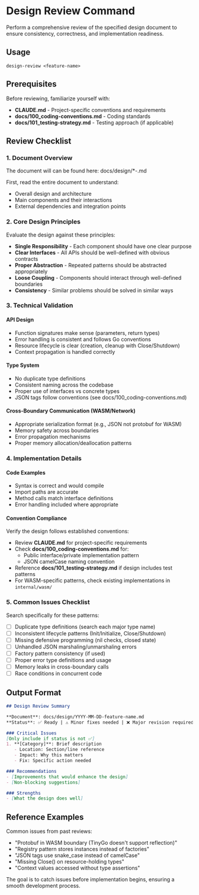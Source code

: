 # Design Review Command

Perform a comprehensive review of the specified design document to ensure consistency, correctness, and implementation readiness.

## Usage
```
design-review <feature-name>
```

## Prerequisites
Before reviewing, familiarize yourself with:
- **CLAUDE.md** - Project-specific conventions and requirements
- **docs/100_coding-conventions.md** - Coding standards
- **docs/101_testing-strategy.md** - Testing approach (if applicable)

## Review Checklist

### 1. Document Overview
The document will can be found here: docs/design/*-<feature-name>.md

First, read the entire document to understand:
- Overall design and architecture
- Main components and their interactions
- External dependencies and integration points

### 2. Core Design Principles
Evaluate the design against these principles:
- **Single Responsibility** - Each component should have one clear purpose
- **Clear Interfaces** - All APIs should be well-defined with obvious contracts
- **Proper Abstraction** - Repeated patterns should be abstracted appropriately
- **Loose Coupling** - Components should interact through well-defined boundaries
- **Consistency** - Similar problems should be solved in similar ways

### 3. Technical Validation

#### API Design
- Function signatures make sense (parameters, return types)
- Error handling is consistent and follows Go conventions
- Resource lifecycle is clear (creation, cleanup with Close/Shutdown)
- Context propagation is handled correctly

#### Type System
- No duplicate type definitions
- Consistent naming across the codebase
- Proper use of interfaces vs concrete types
- JSON tags follow conventions (see docs/100_coding-conventions.md)

#### Cross-Boundary Communication (WASM/Network)
- Appropriate serialization format (e.g., JSON not protobuf for WASM)
- Memory safety across boundaries
- Error propagation mechanisms
- Proper memory allocation/deallocation patterns

### 4. Implementation Details

#### Code Examples
- Syntax is correct and would compile
- Import paths are accurate
- Method calls match interface definitions
- Error handling included where appropriate

#### Convention Compliance
Verify the design follows established conventions:
- Review **CLAUDE.md** for project-specific requirements
- Check **docs/100_coding-conventions.md** for:
  - Public interface/private implementation pattern
  - JSON camelCase naming convention
- Reference **docs/101_testing-strategy.md** if design includes test patterns
- For WASM-specific patterns, check existing implementations in `internal/wasm/`

### 5. Common Issues Checklist

Search specifically for these patterns:
- [ ] Duplicate type definitions (search each major type name)
- [ ] Inconsistent lifecycle patterns (Init/Initialize, Close/Shutdown)
- [ ] Missing defensive programming (nil checks, closed state)
- [ ] Unhandled JSON marshaling/unmarshaling errors
- [ ] Factory pattern consistency (if used)
- [ ] Proper error type definitions and usage
- [ ] Memory leaks in cross-boundary calls
- [ ] Race conditions in concurrent code

## Output Format

```markdown
## Design Review Summary

**Document**: docs/design/YYYY-MM-DD-feature-name.md
**Status**: ✅ Ready | ⚠️ Minor fixes needed | ❌ Major revision required

### Critical Issues
[Only include if status is not ✅]
1. **[Category]**: Brief description
   - Location: Section/line reference
   - Impact: Why this matters
   - Fix: Specific action needed

### Recommendations
- [Improvements that would enhance the design]
- [Non-blocking suggestions]

### Strengths
- [What the design does well]
```

## Reference Examples

Common issues from past reviews:
- "Protobuf in WASM boundary (TinyGo doesn't support reflection)"
- "Registry pattern stores instances instead of factories"
- "JSON tags use snake_case instead of camelCase"
- "Missing Close() on resource-holding types"
- "Context values accessed without type assertions"

The goal is to catch issues before implementation begins, ensuring a smooth development process.